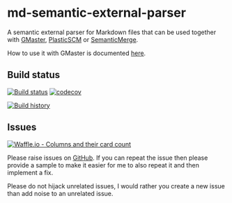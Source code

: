 # md-semantic-external-parser
A semantic external parser for Markdown files that can be used together with [GMaster](https://gmaster.io), [PlasticSCM](https://www.plasticscm.com) or [SemanticMerge](https://semanticmerge.com/).

How to use it with GMaster is documented [here](http://blog.gmaster.io/2018/03/using-external-parsers-with-gmaster.html).

## Build status
[![Build status](https://ci.appveyor.com/api/projects/status/3ekq0fb7glbe8nr4/branch/master?svg=true)](https://ci.appveyor.com/project/RalfKoban/md-semantic-external-parser/branch/master)
[![codecov](https://codecov.io/gh/RalfKoban/md-semantic-external-parser/branch/master/graph/badge.svg)](https://codecov.io/gh/RalfKoban/md-semantic-external-parser)

[![Build history](https://buildstats.info/appveyor/chart/RalfKoban/md-semantic-external-parser)](https://ci.appveyor.com/project/RalfKoban/md-semantic-external-parser/history)

## Issues
[![Waffle.io - Columns and their card count](https://badge.waffle.io/RalfKoban/md-semantic-external-parser.svg?columns=all)](https://waffle.io/RalfKoban/md-semantic-external-parser)

Please raise issues on [GitHub](https://github.com/RalfKoban/md-semantic-external-parser/issues).
If you can repeat the issue then please provide a sample to make it easier for me to also repeat it and then implement a fix.

Please do not hijack unrelated issues, I would rather you create a new issue than add noise to an unrelated issue.
